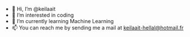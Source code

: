 - 👋 Hi, I’m @keilaait
- 👀 I’m interested in coding
- 🌱 I’m currently learning Machine Learning
- 📫 You can reach me by sending me a mail at keilaait-hellal@hotmail.fr
